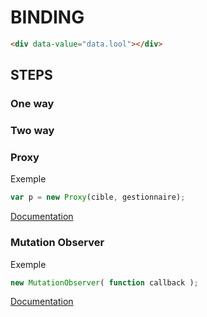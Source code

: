 # BINDING

```html
<div data-value="data.lool"></div>
```

## STEPS

### One way

### Two way

### Proxy

Exemple
```js
var p = new Proxy(cible, gestionnaire);
```

[Documentation](https://developer.mozilla.org/fr/docs/Web/JavaScript/Reference/Objets_globaux/Proxy)

### Mutation Observer

Exemple
```js
new MutationObserver( function callback );
```

[Documentation](https://developer.mozilla.org/fr/docs/Web/API/MutationObserver)
